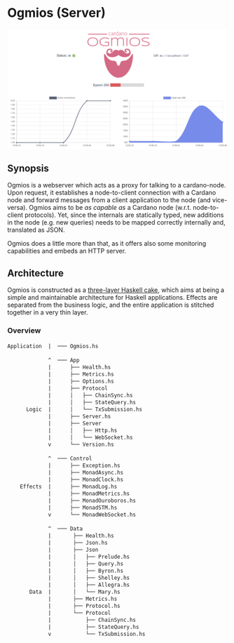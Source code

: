 # Ogmios (Server)

<img src="../docs/static/dashboard.gif" />

## Synopsis

Ogmios is a webserver which acts as a proxy for talking to a cardano-node. Upon request, it establishes a node-to-client 
connection with a Cardano node and forward messages from a client application to the node (and vice-versa). Ogmios aims to be
_as capable as_ a Cardano node (w.r.t. node-to-client protocols). Yet, since the internals are statically typed, new additions
in the node (e.g. new queries) needs to be mapped correctly internally and, translated as JSON.

Ogmios does a little more than that, as it offers also some monitoring capabilities and embeds an HTTP server. 

## Architecture

Ogmios is constructed as a [three-layer Haskell cake](https://www.parsonsmatt.org/2018/03/22/three_layer_haskell_cake.html), which 
aims at being a simple and maintainable architecture for Haskell applications. Effects are separated from the business logic, and the
entire application is stitched together in a very thin layer. 

### Overview

```tree
Application  |  ─── Ogmios.hs

             ^  ─── App
             |      ├── Health.hs
             |      ├── Metrics.hs
             |      ├── Options.hs
             |      ├── Protocol
             |      │   ├── ChainSync.hs
             |      │   ├── StateQuery.hs
      Logic  |      │   └── TxSubmission.hs
             |      ├── Server.hs
             |      ├── Server
             |      │   ├── Http.hs
             |      │   └── WebSocket.hs
             v      └── Version.hs
 
             ^  ─── Control
             |      ├── Exception.hs
             |      ├── MonadAsync.hs
             |      ├── MonadClock.hs
    Effects  |      ├── MonadLog.hs
             |      ├── MonadMetrics.hs
             |      ├── MonadOuroboros.hs
             |      ├── MonadSTM.hs
             v      └── MonadWebSocket.hs
 
             ^  ─── Data
             |       ├── Health.hs
             |       ├── Json.hs
             |       ├── Json
             |       │   ├── Prelude.hs
             |       │   ├── Query.hs
             |       │   ├── Byron.hs
             |       │   ├── Shelley.hs
             |       │   ├── Allegra.hs
       Data  |       │   └── Mary.hs
             |       ├── Metrics.hs
             |       ├── Protocol.hs
             |       └── Protocol
             |           ├── ChainSync.hs
             |           ├── StateQuery.hs
             v           └── TxSubmission.hs
```
